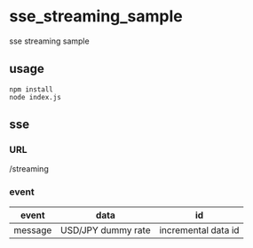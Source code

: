 # sse_streaming_sample
sse streaming sample

## usage
```
npm install
node index.js
```

## sse
### URL
/streaming

### event
|event|data|id|
|---|---|---|
|message|USD/JPY dummy rate|incremental data id|
